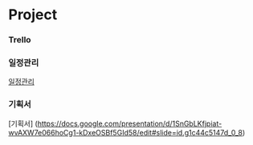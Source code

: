# Project

### Trello

### 일정관리
[일정관리](https://trello.com/b/SutlFoSu)
### 기획서
[기획서] (https://docs.google.com/presentation/d/1SnGbLKfjpiat-wvAXW7e066hoCg1-kDxeOSBf5GId58/edit#slide=id.g1c44c5147d_0_8)
